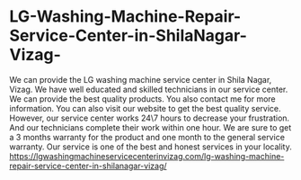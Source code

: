 # LG-Washing-Machine-Repair-Service-Center-in-ShilaNagar-Vizag-
We can provide the LG washing machine service center in Shila Nagar, Vizag. We have well educated and skilled technicians in our service center. We can provide the best quality products. You also contact me for more information. You can also visit our website to get the best quality service. However, our service center works 24\7 hours to decrease your frustration. And our technicians complete their work within one hour. We are sure to get a 3 months warranty for the product and one month to the general service warranty. Our service is one of the best and honest services in your locality. https://lgwashingmachineservicecenterinvizag.com/lg-washing-machine-repair-service-center-in-shilanagar-vizag/
